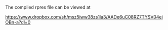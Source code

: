 The compiled rpres file can be viewed at 

https://www.dropbox.com/sh/msz5iww38zs1la3/AADe6uC08RZ7TYSV04eiOBn-a?dl=0
